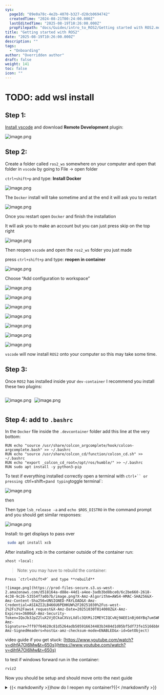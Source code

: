 ```yaml
---
sys:
  pageId: "89e0a78c-4e2b-4070-b327-d28cb0694742"
  createdTime: "2024-08-21T00:24:00.000Z"
  lastEditedTime: "2025-08-19T10:26:00.000Z"
  propFilepath: "docs/Guides/intro_to_ROS2/Getting started with ROS2.md"
title: "Getting started with ROS2"
date: "2025-08-19T10:26:00.000Z"
description: ""
tags:
  - "Onboarding"
author: "Overridden author"
draft: false
weight: 141
toc: false
icon: ""
---
```


# TODO: add wsl install

## Step 1:

[Install vscode](https://code.visualstudio.com/download) and download **Remote Development** plugin:

![image.png](https://prod-files-secure.s3.us-west-2.amazonaws.com/d518164a-d88e-44d1-a4ee-3adb3bd8bce0/efb52993-1881-4a40-b95e-6f020334f022/image.png?X-Amz-Algorithm=AWS4-HMAC-SHA256&X-Amz-Content-Sha256=UNSIGNED-PAYLOAD&X-Amz-Credential=ASIAZI2LB466SSKKRUE4%2F20251030%2Fus-west-2%2Fs3%2Faws4_request&X-Amz-Date=20251030T014002Z&X-Amz-Expires=3600&X-Amz-Security-Token=IQoJb3JpZ2luX2VjECkaCXVzLXdlc3QtMiJHMEUCIQC94HOrDCgNxQbO%2BkE2Uxq%2BAo%2Bz%2Btg%2FSIQj9KgA1jFV%2FgIgOA7oa0Pvb5cM47JuR4dokRkBJDjCViuR8JUyBi1mmNYqiAQI4v%2F%2F%2F%2F%2F%2F%2F%2F%2F%2FARAAGgw2Mzc0MjMxODM4MDUiDAyzeSv3l9aXSN03uircA4r77KPxyi7TUb772s13R9kzoqnfl8Kg0BAK%2FvWppg1rIZXXWQeFuwam6%2FBUJixPL68OHy4OOtGJ0EgPMXbhEcf5D8nV7jkoRQ8I8%2FOAdn7g0bt%2FcXqPnMfN6MxzEzikyJ%2FYS4c4JJweS1v4zDW4LgD3cBz8O3LFd4p84y%2Byb11dQF5ed3%2FTG6VUXDYQUIpu3rzZuOY%2B9nvX%2FuJ1Hxi%2F3GAG0m57dAlhL62F1PNqg8QZzXpSA1rsOumbm9B3IJEJJ%2FbIeUJaD1ieJEwvedCh7eO%2FfiQknu7npchsyXrKLJoP9LULcrgIlLvvw75RV7GC0rUKMZfy6%2BflkboRDXlD4tEnhvk%2BX1WAATxjhs4PsVgFVWPUNsDa28chvk98yGKJ%2FpQeFftjSKVlmqhcXJCGjW1toiP9PyZ3qQ47RZIHwQxuGyeBA4K0%2B2IhTKqPiuAOM9SJ5eN1hbREn49F3mxx8%2Fo%2BW3v27vYltXxjSwfIGbJfMxqJZVZv%2B3WplpymuK%2F%2Bl2QSv5gcL9R8X%2BWMrkGlK49hOOuL1ZEJhBoB1rh4HL%2BvQw%2FQGy%2F47jpFN5vY6EOaWr1x2vvnEhpz34WgizljeIxji6v24Syb9CXboyMNL9ugZVMN8f9MYJY1cEZIMPT1isgGOqUBc%2F1CkX0p5hOY8LuJmZXuhVudVrzmyI0fhH6LPUGHxuuQk7V7n5aN0QstJIWtz2g2BBBQKN2GE7icwhkuHv9WSOPcSzvgE%2F%2B7uaX4lYETDyP1zVqW58Xll8nLIekqsTvqwmkdCYijfiUzG1MCiAW8I%2BkIJecE4dMPKmOM4XEyxPixkhrpcjk2YX1OwY6OkSNJHGd7nd1YOxkYZlQ7xkxPpvgti6r7&X-Amz-Signature=bcfe7d219de0f8cde150a493ea7b91e93207e16f1273ad6e07df0e8f9e86ef03&X-Amz-SignedHeaders=host&x-amz-checksum-mode=ENABLED&x-id=GetObject)

## Step 2:

Create a folder called `ros2_ws` somewhere on your computer and open that folder in `vscode` by going to File → open folder 

`ctrl+shift+p` and type: **Install Docker**

![image.png](https://prod-files-secure.s3.us-west-2.amazonaws.com/d518164a-d88e-44d1-a4ee-3adb3bd8bce0/2269dc0e-1cd5-47ff-bceb-c04ad9b2eab0/image.png?X-Amz-Algorithm=AWS4-HMAC-SHA256&X-Amz-Content-Sha256=UNSIGNED-PAYLOAD&X-Amz-Credential=ASIAZI2LB466SSKKRUE4%2F20251030%2Fus-west-2%2Fs3%2Faws4_request&X-Amz-Date=20251030T014002Z&X-Amz-Expires=3600&X-Amz-Security-Token=IQoJb3JpZ2luX2VjECkaCXVzLXdlc3QtMiJHMEUCIQC94HOrDCgNxQbO%2BkE2Uxq%2BAo%2Bz%2Btg%2FSIQj9KgA1jFV%2FgIgOA7oa0Pvb5cM47JuR4dokRkBJDjCViuR8JUyBi1mmNYqiAQI4v%2F%2F%2F%2F%2F%2F%2F%2F%2F%2FARAAGgw2Mzc0MjMxODM4MDUiDAyzeSv3l9aXSN03uircA4r77KPxyi7TUb772s13R9kzoqnfl8Kg0BAK%2FvWppg1rIZXXWQeFuwam6%2FBUJixPL68OHy4OOtGJ0EgPMXbhEcf5D8nV7jkoRQ8I8%2FOAdn7g0bt%2FcXqPnMfN6MxzEzikyJ%2FYS4c4JJweS1v4zDW4LgD3cBz8O3LFd4p84y%2Byb11dQF5ed3%2FTG6VUXDYQUIpu3rzZuOY%2B9nvX%2FuJ1Hxi%2F3GAG0m57dAlhL62F1PNqg8QZzXpSA1rsOumbm9B3IJEJJ%2FbIeUJaD1ieJEwvedCh7eO%2FfiQknu7npchsyXrKLJoP9LULcrgIlLvvw75RV7GC0rUKMZfy6%2BflkboRDXlD4tEnhvk%2BX1WAATxjhs4PsVgFVWPUNsDa28chvk98yGKJ%2FpQeFftjSKVlmqhcXJCGjW1toiP9PyZ3qQ47RZIHwQxuGyeBA4K0%2B2IhTKqPiuAOM9SJ5eN1hbREn49F3mxx8%2Fo%2BW3v27vYltXxjSwfIGbJfMxqJZVZv%2B3WplpymuK%2F%2Bl2QSv5gcL9R8X%2BWMrkGlK49hOOuL1ZEJhBoB1rh4HL%2BvQw%2FQGy%2F47jpFN5vY6EOaWr1x2vvnEhpz34WgizljeIxji6v24Syb9CXboyMNL9ugZVMN8f9MYJY1cEZIMPT1isgGOqUBc%2F1CkX0p5hOY8LuJmZXuhVudVrzmyI0fhH6LPUGHxuuQk7V7n5aN0QstJIWtz2g2BBBQKN2GE7icwhkuHv9WSOPcSzvgE%2F%2B7uaX4lYETDyP1zVqW58Xll8nLIekqsTvqwmkdCYijfiUzG1MCiAW8I%2BkIJecE4dMPKmOM4XEyxPixkhrpcjk2YX1OwY6OkSNJHGd7nd1YOxkYZlQ7xkxPpvgti6r7&X-Amz-Signature=a00e348c3d779d855613ac628a6cbec3637968a5b269e3dce97a4b85d9e81fed&X-Amz-SignedHeaders=host&x-amz-checksum-mode=ENABLED&x-id=GetObject)

The `Docker` install will take sometime and at the end it will ask you to restart

![image.png](https://prod-files-secure.s3.us-west-2.amazonaws.com/d518164a-d88e-44d1-a4ee-3adb3bd8bce0/ed233f78-be33-4b1f-b89c-9c346c0e961e/image.png?X-Amz-Algorithm=AWS4-HMAC-SHA256&X-Amz-Content-Sha256=UNSIGNED-PAYLOAD&X-Amz-Credential=ASIAZI2LB466SSKKRUE4%2F20251030%2Fus-west-2%2Fs3%2Faws4_request&X-Amz-Date=20251030T014002Z&X-Amz-Expires=3600&X-Amz-Security-Token=IQoJb3JpZ2luX2VjECkaCXVzLXdlc3QtMiJHMEUCIQC94HOrDCgNxQbO%2BkE2Uxq%2BAo%2Bz%2Btg%2FSIQj9KgA1jFV%2FgIgOA7oa0Pvb5cM47JuR4dokRkBJDjCViuR8JUyBi1mmNYqiAQI4v%2F%2F%2F%2F%2F%2F%2F%2F%2F%2FARAAGgw2Mzc0MjMxODM4MDUiDAyzeSv3l9aXSN03uircA4r77KPxyi7TUb772s13R9kzoqnfl8Kg0BAK%2FvWppg1rIZXXWQeFuwam6%2FBUJixPL68OHy4OOtGJ0EgPMXbhEcf5D8nV7jkoRQ8I8%2FOAdn7g0bt%2FcXqPnMfN6MxzEzikyJ%2FYS4c4JJweS1v4zDW4LgD3cBz8O3LFd4p84y%2Byb11dQF5ed3%2FTG6VUXDYQUIpu3rzZuOY%2B9nvX%2FuJ1Hxi%2F3GAG0m57dAlhL62F1PNqg8QZzXpSA1rsOumbm9B3IJEJJ%2FbIeUJaD1ieJEwvedCh7eO%2FfiQknu7npchsyXrKLJoP9LULcrgIlLvvw75RV7GC0rUKMZfy6%2BflkboRDXlD4tEnhvk%2BX1WAATxjhs4PsVgFVWPUNsDa28chvk98yGKJ%2FpQeFftjSKVlmqhcXJCGjW1toiP9PyZ3qQ47RZIHwQxuGyeBA4K0%2B2IhTKqPiuAOM9SJ5eN1hbREn49F3mxx8%2Fo%2BW3v27vYltXxjSwfIGbJfMxqJZVZv%2B3WplpymuK%2F%2Bl2QSv5gcL9R8X%2BWMrkGlK49hOOuL1ZEJhBoB1rh4HL%2BvQw%2FQGy%2F47jpFN5vY6EOaWr1x2vvnEhpz34WgizljeIxji6v24Syb9CXboyMNL9ugZVMN8f9MYJY1cEZIMPT1isgGOqUBc%2F1CkX0p5hOY8LuJmZXuhVudVrzmyI0fhH6LPUGHxuuQk7V7n5aN0QstJIWtz2g2BBBQKN2GE7icwhkuHv9WSOPcSzvgE%2F%2B7uaX4lYETDyP1zVqW58Xll8nLIekqsTvqwmkdCYijfiUzG1MCiAW8I%2BkIJecE4dMPKmOM4XEyxPixkhrpcjk2YX1OwY6OkSNJHGd7nd1YOxkYZlQ7xkxPpvgti6r7&X-Amz-Signature=136a050a0498ade0aa09af6f3667e67c17546920e709183d5c5fb77151587453&X-Amz-SignedHeaders=host&x-amz-checksum-mode=ENABLED&x-id=GetObject)

Once you restart open `Docker` and finish the installation

It will ask you to make an account but you can just press skip on the top right

![image.png](https://prod-files-secure.s3.us-west-2.amazonaws.com/d518164a-d88e-44d1-a4ee-3adb3bd8bce0/21010ad9-1659-4fd9-9f59-9932a09b2a3d/image.png?X-Amz-Algorithm=AWS4-HMAC-SHA256&X-Amz-Content-Sha256=UNSIGNED-PAYLOAD&X-Amz-Credential=ASIAZI2LB466SSKKRUE4%2F20251030%2Fus-west-2%2Fs3%2Faws4_request&X-Amz-Date=20251030T014002Z&X-Amz-Expires=3600&X-Amz-Security-Token=IQoJb3JpZ2luX2VjECkaCXVzLXdlc3QtMiJHMEUCIQC94HOrDCgNxQbO%2BkE2Uxq%2BAo%2Bz%2Btg%2FSIQj9KgA1jFV%2FgIgOA7oa0Pvb5cM47JuR4dokRkBJDjCViuR8JUyBi1mmNYqiAQI4v%2F%2F%2F%2F%2F%2F%2F%2F%2F%2FARAAGgw2Mzc0MjMxODM4MDUiDAyzeSv3l9aXSN03uircA4r77KPxyi7TUb772s13R9kzoqnfl8Kg0BAK%2FvWppg1rIZXXWQeFuwam6%2FBUJixPL68OHy4OOtGJ0EgPMXbhEcf5D8nV7jkoRQ8I8%2FOAdn7g0bt%2FcXqPnMfN6MxzEzikyJ%2FYS4c4JJweS1v4zDW4LgD3cBz8O3LFd4p84y%2Byb11dQF5ed3%2FTG6VUXDYQUIpu3rzZuOY%2B9nvX%2FuJ1Hxi%2F3GAG0m57dAlhL62F1PNqg8QZzXpSA1rsOumbm9B3IJEJJ%2FbIeUJaD1ieJEwvedCh7eO%2FfiQknu7npchsyXrKLJoP9LULcrgIlLvvw75RV7GC0rUKMZfy6%2BflkboRDXlD4tEnhvk%2BX1WAATxjhs4PsVgFVWPUNsDa28chvk98yGKJ%2FpQeFftjSKVlmqhcXJCGjW1toiP9PyZ3qQ47RZIHwQxuGyeBA4K0%2B2IhTKqPiuAOM9SJ5eN1hbREn49F3mxx8%2Fo%2BW3v27vYltXxjSwfIGbJfMxqJZVZv%2B3WplpymuK%2F%2Bl2QSv5gcL9R8X%2BWMrkGlK49hOOuL1ZEJhBoB1rh4HL%2BvQw%2FQGy%2F47jpFN5vY6EOaWr1x2vvnEhpz34WgizljeIxji6v24Syb9CXboyMNL9ugZVMN8f9MYJY1cEZIMPT1isgGOqUBc%2F1CkX0p5hOY8LuJmZXuhVudVrzmyI0fhH6LPUGHxuuQk7V7n5aN0QstJIWtz2g2BBBQKN2GE7icwhkuHv9WSOPcSzvgE%2F%2B7uaX4lYETDyP1zVqW58Xll8nLIekqsTvqwmkdCYijfiUzG1MCiAW8I%2BkIJecE4dMPKmOM4XEyxPixkhrpcjk2YX1OwY6OkSNJHGd7nd1YOxkYZlQ7xkxPpvgti6r7&X-Amz-Signature=b757784f80c6fbd3ee1e8532e1d92c9093bf2320369d3dc5bb05bb7495595f18&X-Amz-SignedHeaders=host&x-amz-checksum-mode=ENABLED&x-id=GetObject)

Then reopen `vscode` and open the `ros2_ws` folder you just made

press `ctrl+shift+p` and type: **reopen in container**

![image.png](https://prod-files-secure.s3.us-west-2.amazonaws.com/d518164a-d88e-44d1-a4ee-3adb3bd8bce0/4e93b8c2-41ad-488c-8095-c74205196118/image.png?X-Amz-Algorithm=AWS4-HMAC-SHA256&X-Amz-Content-Sha256=UNSIGNED-PAYLOAD&X-Amz-Credential=ASIAZI2LB466SSKKRUE4%2F20251030%2Fus-west-2%2Fs3%2Faws4_request&X-Amz-Date=20251030T014002Z&X-Amz-Expires=3600&X-Amz-Security-Token=IQoJb3JpZ2luX2VjECkaCXVzLXdlc3QtMiJHMEUCIQC94HOrDCgNxQbO%2BkE2Uxq%2BAo%2Bz%2Btg%2FSIQj9KgA1jFV%2FgIgOA7oa0Pvb5cM47JuR4dokRkBJDjCViuR8JUyBi1mmNYqiAQI4v%2F%2F%2F%2F%2F%2F%2F%2F%2F%2FARAAGgw2Mzc0MjMxODM4MDUiDAyzeSv3l9aXSN03uircA4r77KPxyi7TUb772s13R9kzoqnfl8Kg0BAK%2FvWppg1rIZXXWQeFuwam6%2FBUJixPL68OHy4OOtGJ0EgPMXbhEcf5D8nV7jkoRQ8I8%2FOAdn7g0bt%2FcXqPnMfN6MxzEzikyJ%2FYS4c4JJweS1v4zDW4LgD3cBz8O3LFd4p84y%2Byb11dQF5ed3%2FTG6VUXDYQUIpu3rzZuOY%2B9nvX%2FuJ1Hxi%2F3GAG0m57dAlhL62F1PNqg8QZzXpSA1rsOumbm9B3IJEJJ%2FbIeUJaD1ieJEwvedCh7eO%2FfiQknu7npchsyXrKLJoP9LULcrgIlLvvw75RV7GC0rUKMZfy6%2BflkboRDXlD4tEnhvk%2BX1WAATxjhs4PsVgFVWPUNsDa28chvk98yGKJ%2FpQeFftjSKVlmqhcXJCGjW1toiP9PyZ3qQ47RZIHwQxuGyeBA4K0%2B2IhTKqPiuAOM9SJ5eN1hbREn49F3mxx8%2Fo%2BW3v27vYltXxjSwfIGbJfMxqJZVZv%2B3WplpymuK%2F%2Bl2QSv5gcL9R8X%2BWMrkGlK49hOOuL1ZEJhBoB1rh4HL%2BvQw%2FQGy%2F47jpFN5vY6EOaWr1x2vvnEhpz34WgizljeIxji6v24Syb9CXboyMNL9ugZVMN8f9MYJY1cEZIMPT1isgGOqUBc%2F1CkX0p5hOY8LuJmZXuhVudVrzmyI0fhH6LPUGHxuuQk7V7n5aN0QstJIWtz2g2BBBQKN2GE7icwhkuHv9WSOPcSzvgE%2F%2B7uaX4lYETDyP1zVqW58Xll8nLIekqsTvqwmkdCYijfiUzG1MCiAW8I%2BkIJecE4dMPKmOM4XEyxPixkhrpcjk2YX1OwY6OkSNJHGd7nd1YOxkYZlQ7xkxPpvgti6r7&X-Amz-Signature=82a87ca2d76403c5dc0e3cb1c60c5ffba5f0db9ed2222c8ed0b77cdff89d3057&X-Amz-SignedHeaders=host&x-amz-checksum-mode=ENABLED&x-id=GetObject)

Choose “Add configuration to workspace”

![image.png](https://prod-files-secure.s3.us-west-2.amazonaws.com/d518164a-d88e-44d1-a4ee-3adb3bd8bce0/9560b282-5060-4989-ba37-97e7b2c22476/image.png?X-Amz-Algorithm=AWS4-HMAC-SHA256&X-Amz-Content-Sha256=UNSIGNED-PAYLOAD&X-Amz-Credential=ASIAZI2LB466SSKKRUE4%2F20251030%2Fus-west-2%2Fs3%2Faws4_request&X-Amz-Date=20251030T014002Z&X-Amz-Expires=3600&X-Amz-Security-Token=IQoJb3JpZ2luX2VjECkaCXVzLXdlc3QtMiJHMEUCIQC94HOrDCgNxQbO%2BkE2Uxq%2BAo%2Bz%2Btg%2FSIQj9KgA1jFV%2FgIgOA7oa0Pvb5cM47JuR4dokRkBJDjCViuR8JUyBi1mmNYqiAQI4v%2F%2F%2F%2F%2F%2F%2F%2F%2F%2FARAAGgw2Mzc0MjMxODM4MDUiDAyzeSv3l9aXSN03uircA4r77KPxyi7TUb772s13R9kzoqnfl8Kg0BAK%2FvWppg1rIZXXWQeFuwam6%2FBUJixPL68OHy4OOtGJ0EgPMXbhEcf5D8nV7jkoRQ8I8%2FOAdn7g0bt%2FcXqPnMfN6MxzEzikyJ%2FYS4c4JJweS1v4zDW4LgD3cBz8O3LFd4p84y%2Byb11dQF5ed3%2FTG6VUXDYQUIpu3rzZuOY%2B9nvX%2FuJ1Hxi%2F3GAG0m57dAlhL62F1PNqg8QZzXpSA1rsOumbm9B3IJEJJ%2FbIeUJaD1ieJEwvedCh7eO%2FfiQknu7npchsyXrKLJoP9LULcrgIlLvvw75RV7GC0rUKMZfy6%2BflkboRDXlD4tEnhvk%2BX1WAATxjhs4PsVgFVWPUNsDa28chvk98yGKJ%2FpQeFftjSKVlmqhcXJCGjW1toiP9PyZ3qQ47RZIHwQxuGyeBA4K0%2B2IhTKqPiuAOM9SJ5eN1hbREn49F3mxx8%2Fo%2BW3v27vYltXxjSwfIGbJfMxqJZVZv%2B3WplpymuK%2F%2Bl2QSv5gcL9R8X%2BWMrkGlK49hOOuL1ZEJhBoB1rh4HL%2BvQw%2FQGy%2F47jpFN5vY6EOaWr1x2vvnEhpz34WgizljeIxji6v24Syb9CXboyMNL9ugZVMN8f9MYJY1cEZIMPT1isgGOqUBc%2F1CkX0p5hOY8LuJmZXuhVudVrzmyI0fhH6LPUGHxuuQk7V7n5aN0QstJIWtz2g2BBBQKN2GE7icwhkuHv9WSOPcSzvgE%2F%2B7uaX4lYETDyP1zVqW58Xll8nLIekqsTvqwmkdCYijfiUzG1MCiAW8I%2BkIJecE4dMPKmOM4XEyxPixkhrpcjk2YX1OwY6OkSNJHGd7nd1YOxkYZlQ7xkxPpvgti6r7&X-Amz-Signature=80d91059b9f9a647d5464071940991d3ec9534420ebed91a0ab551e3c56ec3f0&X-Amz-SignedHeaders=host&x-amz-checksum-mode=ENABLED&x-id=GetObject)

![image.png](https://prod-files-secure.s3.us-west-2.amazonaws.com/d518164a-d88e-44d1-a4ee-3adb3bd8bce0/2ee63f81-886b-48e8-a553-dc6e5eac99e4/image.png?X-Amz-Algorithm=AWS4-HMAC-SHA256&X-Amz-Content-Sha256=UNSIGNED-PAYLOAD&X-Amz-Credential=ASIAZI2LB466SSKKRUE4%2F20251030%2Fus-west-2%2Fs3%2Faws4_request&X-Amz-Date=20251030T014002Z&X-Amz-Expires=3600&X-Amz-Security-Token=IQoJb3JpZ2luX2VjECkaCXVzLXdlc3QtMiJHMEUCIQC94HOrDCgNxQbO%2BkE2Uxq%2BAo%2Bz%2Btg%2FSIQj9KgA1jFV%2FgIgOA7oa0Pvb5cM47JuR4dokRkBJDjCViuR8JUyBi1mmNYqiAQI4v%2F%2F%2F%2F%2F%2F%2F%2F%2F%2FARAAGgw2Mzc0MjMxODM4MDUiDAyzeSv3l9aXSN03uircA4r77KPxyi7TUb772s13R9kzoqnfl8Kg0BAK%2FvWppg1rIZXXWQeFuwam6%2FBUJixPL68OHy4OOtGJ0EgPMXbhEcf5D8nV7jkoRQ8I8%2FOAdn7g0bt%2FcXqPnMfN6MxzEzikyJ%2FYS4c4JJweS1v4zDW4LgD3cBz8O3LFd4p84y%2Byb11dQF5ed3%2FTG6VUXDYQUIpu3rzZuOY%2B9nvX%2FuJ1Hxi%2F3GAG0m57dAlhL62F1PNqg8QZzXpSA1rsOumbm9B3IJEJJ%2FbIeUJaD1ieJEwvedCh7eO%2FfiQknu7npchsyXrKLJoP9LULcrgIlLvvw75RV7GC0rUKMZfy6%2BflkboRDXlD4tEnhvk%2BX1WAATxjhs4PsVgFVWPUNsDa28chvk98yGKJ%2FpQeFftjSKVlmqhcXJCGjW1toiP9PyZ3qQ47RZIHwQxuGyeBA4K0%2B2IhTKqPiuAOM9SJ5eN1hbREn49F3mxx8%2Fo%2BW3v27vYltXxjSwfIGbJfMxqJZVZv%2B3WplpymuK%2F%2Bl2QSv5gcL9R8X%2BWMrkGlK49hOOuL1ZEJhBoB1rh4HL%2BvQw%2FQGy%2F47jpFN5vY6EOaWr1x2vvnEhpz34WgizljeIxji6v24Syb9CXboyMNL9ugZVMN8f9MYJY1cEZIMPT1isgGOqUBc%2F1CkX0p5hOY8LuJmZXuhVudVrzmyI0fhH6LPUGHxuuQk7V7n5aN0QstJIWtz2g2BBBQKN2GE7icwhkuHv9WSOPcSzvgE%2F%2B7uaX4lYETDyP1zVqW58Xll8nLIekqsTvqwmkdCYijfiUzG1MCiAW8I%2BkIJecE4dMPKmOM4XEyxPixkhrpcjk2YX1OwY6OkSNJHGd7nd1YOxkYZlQ7xkxPpvgti6r7&X-Amz-Signature=57014927e0f680cc08f7c0d65a23d431fa58111d0f01e2d5f37d7bbd9ac9b732&X-Amz-SignedHeaders=host&x-amz-checksum-mode=ENABLED&x-id=GetObject)

![image.png](https://prod-files-secure.s3.us-west-2.amazonaws.com/d518164a-d88e-44d1-a4ee-3adb3bd8bce0/e0fd626c-c8b6-4b2c-95d1-fa4c26514504/image.png?X-Amz-Algorithm=AWS4-HMAC-SHA256&X-Amz-Content-Sha256=UNSIGNED-PAYLOAD&X-Amz-Credential=ASIAZI2LB466SSKKRUE4%2F20251030%2Fus-west-2%2Fs3%2Faws4_request&X-Amz-Date=20251030T014002Z&X-Amz-Expires=3600&X-Amz-Security-Token=IQoJb3JpZ2luX2VjECkaCXVzLXdlc3QtMiJHMEUCIQC94HOrDCgNxQbO%2BkE2Uxq%2BAo%2Bz%2Btg%2FSIQj9KgA1jFV%2FgIgOA7oa0Pvb5cM47JuR4dokRkBJDjCViuR8JUyBi1mmNYqiAQI4v%2F%2F%2F%2F%2F%2F%2F%2F%2F%2FARAAGgw2Mzc0MjMxODM4MDUiDAyzeSv3l9aXSN03uircA4r77KPxyi7TUb772s13R9kzoqnfl8Kg0BAK%2FvWppg1rIZXXWQeFuwam6%2FBUJixPL68OHy4OOtGJ0EgPMXbhEcf5D8nV7jkoRQ8I8%2FOAdn7g0bt%2FcXqPnMfN6MxzEzikyJ%2FYS4c4JJweS1v4zDW4LgD3cBz8O3LFd4p84y%2Byb11dQF5ed3%2FTG6VUXDYQUIpu3rzZuOY%2B9nvX%2FuJ1Hxi%2F3GAG0m57dAlhL62F1PNqg8QZzXpSA1rsOumbm9B3IJEJJ%2FbIeUJaD1ieJEwvedCh7eO%2FfiQknu7npchsyXrKLJoP9LULcrgIlLvvw75RV7GC0rUKMZfy6%2BflkboRDXlD4tEnhvk%2BX1WAATxjhs4PsVgFVWPUNsDa28chvk98yGKJ%2FpQeFftjSKVlmqhcXJCGjW1toiP9PyZ3qQ47RZIHwQxuGyeBA4K0%2B2IhTKqPiuAOM9SJ5eN1hbREn49F3mxx8%2Fo%2BW3v27vYltXxjSwfIGbJfMxqJZVZv%2B3WplpymuK%2F%2Bl2QSv5gcL9R8X%2BWMrkGlK49hOOuL1ZEJhBoB1rh4HL%2BvQw%2FQGy%2F47jpFN5vY6EOaWr1x2vvnEhpz34WgizljeIxji6v24Syb9CXboyMNL9ugZVMN8f9MYJY1cEZIMPT1isgGOqUBc%2F1CkX0p5hOY8LuJmZXuhVudVrzmyI0fhH6LPUGHxuuQk7V7n5aN0QstJIWtz2g2BBBQKN2GE7icwhkuHv9WSOPcSzvgE%2F%2B7uaX4lYETDyP1zVqW58Xll8nLIekqsTvqwmkdCYijfiUzG1MCiAW8I%2BkIJecE4dMPKmOM4XEyxPixkhrpcjk2YX1OwY6OkSNJHGd7nd1YOxkYZlQ7xkxPpvgti6r7&X-Amz-Signature=67f8e2734acc7d86e70314cdaf7214589c14cec8c260b809ecd6ed7e5bea307c&X-Amz-SignedHeaders=host&x-amz-checksum-mode=ENABLED&x-id=GetObject)

![image.png](https://prod-files-secure.s3.us-west-2.amazonaws.com/d518164a-d88e-44d1-a4ee-3adb3bd8bce0/a2e13f50-d2ab-4719-a4c2-7ced634bfc9d/image.png?X-Amz-Algorithm=AWS4-HMAC-SHA256&X-Amz-Content-Sha256=UNSIGNED-PAYLOAD&X-Amz-Credential=ASIAZI2LB466SSKKRUE4%2F20251030%2Fus-west-2%2Fs3%2Faws4_request&X-Amz-Date=20251030T014002Z&X-Amz-Expires=3600&X-Amz-Security-Token=IQoJb3JpZ2luX2VjECkaCXVzLXdlc3QtMiJHMEUCIQC94HOrDCgNxQbO%2BkE2Uxq%2BAo%2Bz%2Btg%2FSIQj9KgA1jFV%2FgIgOA7oa0Pvb5cM47JuR4dokRkBJDjCViuR8JUyBi1mmNYqiAQI4v%2F%2F%2F%2F%2F%2F%2F%2F%2F%2FARAAGgw2Mzc0MjMxODM4MDUiDAyzeSv3l9aXSN03uircA4r77KPxyi7TUb772s13R9kzoqnfl8Kg0BAK%2FvWppg1rIZXXWQeFuwam6%2FBUJixPL68OHy4OOtGJ0EgPMXbhEcf5D8nV7jkoRQ8I8%2FOAdn7g0bt%2FcXqPnMfN6MxzEzikyJ%2FYS4c4JJweS1v4zDW4LgD3cBz8O3LFd4p84y%2Byb11dQF5ed3%2FTG6VUXDYQUIpu3rzZuOY%2B9nvX%2FuJ1Hxi%2F3GAG0m57dAlhL62F1PNqg8QZzXpSA1rsOumbm9B3IJEJJ%2FbIeUJaD1ieJEwvedCh7eO%2FfiQknu7npchsyXrKLJoP9LULcrgIlLvvw75RV7GC0rUKMZfy6%2BflkboRDXlD4tEnhvk%2BX1WAATxjhs4PsVgFVWPUNsDa28chvk98yGKJ%2FpQeFftjSKVlmqhcXJCGjW1toiP9PyZ3qQ47RZIHwQxuGyeBA4K0%2B2IhTKqPiuAOM9SJ5eN1hbREn49F3mxx8%2Fo%2BW3v27vYltXxjSwfIGbJfMxqJZVZv%2B3WplpymuK%2F%2Bl2QSv5gcL9R8X%2BWMrkGlK49hOOuL1ZEJhBoB1rh4HL%2BvQw%2FQGy%2F47jpFN5vY6EOaWr1x2vvnEhpz34WgizljeIxji6v24Syb9CXboyMNL9ugZVMN8f9MYJY1cEZIMPT1isgGOqUBc%2F1CkX0p5hOY8LuJmZXuhVudVrzmyI0fhH6LPUGHxuuQk7V7n5aN0QstJIWtz2g2BBBQKN2GE7icwhkuHv9WSOPcSzvgE%2F%2B7uaX4lYETDyP1zVqW58Xll8nLIekqsTvqwmkdCYijfiUzG1MCiAW8I%2BkIJecE4dMPKmOM4XEyxPixkhrpcjk2YX1OwY6OkSNJHGd7nd1YOxkYZlQ7xkxPpvgti6r7&X-Amz-Signature=de6b3faa8b1dd76b0314ec08586003f6fcc2a778af765950e0da235f1bd52931&X-Amz-SignedHeaders=host&x-amz-checksum-mode=ENABLED&x-id=GetObject)

![image.png](https://prod-files-secure.s3.us-west-2.amazonaws.com/d518164a-d88e-44d1-a4ee-3adb3bd8bce0/6cc478ad-aaba-4bf7-9fcc-403277ab896c/image.png?X-Amz-Algorithm=AWS4-HMAC-SHA256&X-Amz-Content-Sha256=UNSIGNED-PAYLOAD&X-Amz-Credential=ASIAZI2LB466SSKKRUE4%2F20251030%2Fus-west-2%2Fs3%2Faws4_request&X-Amz-Date=20251030T014002Z&X-Amz-Expires=3600&X-Amz-Security-Token=IQoJb3JpZ2luX2VjECkaCXVzLXdlc3QtMiJHMEUCIQC94HOrDCgNxQbO%2BkE2Uxq%2BAo%2Bz%2Btg%2FSIQj9KgA1jFV%2FgIgOA7oa0Pvb5cM47JuR4dokRkBJDjCViuR8JUyBi1mmNYqiAQI4v%2F%2F%2F%2F%2F%2F%2F%2F%2F%2FARAAGgw2Mzc0MjMxODM4MDUiDAyzeSv3l9aXSN03uircA4r77KPxyi7TUb772s13R9kzoqnfl8Kg0BAK%2FvWppg1rIZXXWQeFuwam6%2FBUJixPL68OHy4OOtGJ0EgPMXbhEcf5D8nV7jkoRQ8I8%2FOAdn7g0bt%2FcXqPnMfN6MxzEzikyJ%2FYS4c4JJweS1v4zDW4LgD3cBz8O3LFd4p84y%2Byb11dQF5ed3%2FTG6VUXDYQUIpu3rzZuOY%2B9nvX%2FuJ1Hxi%2F3GAG0m57dAlhL62F1PNqg8QZzXpSA1rsOumbm9B3IJEJJ%2FbIeUJaD1ieJEwvedCh7eO%2FfiQknu7npchsyXrKLJoP9LULcrgIlLvvw75RV7GC0rUKMZfy6%2BflkboRDXlD4tEnhvk%2BX1WAATxjhs4PsVgFVWPUNsDa28chvk98yGKJ%2FpQeFftjSKVlmqhcXJCGjW1toiP9PyZ3qQ47RZIHwQxuGyeBA4K0%2B2IhTKqPiuAOM9SJ5eN1hbREn49F3mxx8%2Fo%2BW3v27vYltXxjSwfIGbJfMxqJZVZv%2B3WplpymuK%2F%2Bl2QSv5gcL9R8X%2BWMrkGlK49hOOuL1ZEJhBoB1rh4HL%2BvQw%2FQGy%2F47jpFN5vY6EOaWr1x2vvnEhpz34WgizljeIxji6v24Syb9CXboyMNL9ugZVMN8f9MYJY1cEZIMPT1isgGOqUBc%2F1CkX0p5hOY8LuJmZXuhVudVrzmyI0fhH6LPUGHxuuQk7V7n5aN0QstJIWtz2g2BBBQKN2GE7icwhkuHv9WSOPcSzvgE%2F%2B7uaX4lYETDyP1zVqW58Xll8nLIekqsTvqwmkdCYijfiUzG1MCiAW8I%2BkIJecE4dMPKmOM4XEyxPixkhrpcjk2YX1OwY6OkSNJHGd7nd1YOxkYZlQ7xkxPpvgti6r7&X-Amz-Signature=6ba4a64f4ea7d6616b131c7b2a36ab1fd8a4421657844226bb15a389a648e190&X-Amz-SignedHeaders=host&x-amz-checksum-mode=ENABLED&x-id=GetObject)

![image.png](https://prod-files-secure.s3.us-west-2.amazonaws.com/d518164a-d88e-44d1-a4ee-3adb3bd8bce0/53255b28-f75e-430f-b9e3-c0ac8577e42b/image.png?X-Amz-Algorithm=AWS4-HMAC-SHA256&X-Amz-Content-Sha256=UNSIGNED-PAYLOAD&X-Amz-Credential=ASIAZI2LB466SSKKRUE4%2F20251030%2Fus-west-2%2Fs3%2Faws4_request&X-Amz-Date=20251030T014002Z&X-Amz-Expires=3600&X-Amz-Security-Token=IQoJb3JpZ2luX2VjECkaCXVzLXdlc3QtMiJHMEUCIQC94HOrDCgNxQbO%2BkE2Uxq%2BAo%2Bz%2Btg%2FSIQj9KgA1jFV%2FgIgOA7oa0Pvb5cM47JuR4dokRkBJDjCViuR8JUyBi1mmNYqiAQI4v%2F%2F%2F%2F%2F%2F%2F%2F%2F%2FARAAGgw2Mzc0MjMxODM4MDUiDAyzeSv3l9aXSN03uircA4r77KPxyi7TUb772s13R9kzoqnfl8Kg0BAK%2FvWppg1rIZXXWQeFuwam6%2FBUJixPL68OHy4OOtGJ0EgPMXbhEcf5D8nV7jkoRQ8I8%2FOAdn7g0bt%2FcXqPnMfN6MxzEzikyJ%2FYS4c4JJweS1v4zDW4LgD3cBz8O3LFd4p84y%2Byb11dQF5ed3%2FTG6VUXDYQUIpu3rzZuOY%2B9nvX%2FuJ1Hxi%2F3GAG0m57dAlhL62F1PNqg8QZzXpSA1rsOumbm9B3IJEJJ%2FbIeUJaD1ieJEwvedCh7eO%2FfiQknu7npchsyXrKLJoP9LULcrgIlLvvw75RV7GC0rUKMZfy6%2BflkboRDXlD4tEnhvk%2BX1WAATxjhs4PsVgFVWPUNsDa28chvk98yGKJ%2FpQeFftjSKVlmqhcXJCGjW1toiP9PyZ3qQ47RZIHwQxuGyeBA4K0%2B2IhTKqPiuAOM9SJ5eN1hbREn49F3mxx8%2Fo%2BW3v27vYltXxjSwfIGbJfMxqJZVZv%2B3WplpymuK%2F%2Bl2QSv5gcL9R8X%2BWMrkGlK49hOOuL1ZEJhBoB1rh4HL%2BvQw%2FQGy%2F47jpFN5vY6EOaWr1x2vvnEhpz34WgizljeIxji6v24Syb9CXboyMNL9ugZVMN8f9MYJY1cEZIMPT1isgGOqUBc%2F1CkX0p5hOY8LuJmZXuhVudVrzmyI0fhH6LPUGHxuuQk7V7n5aN0QstJIWtz2g2BBBQKN2GE7icwhkuHv9WSOPcSzvgE%2F%2B7uaX4lYETDyP1zVqW58Xll8nLIekqsTvqwmkdCYijfiUzG1MCiAW8I%2BkIJecE4dMPKmOM4XEyxPixkhrpcjk2YX1OwY6OkSNJHGd7nd1YOxkYZlQ7xkxPpvgti6r7&X-Amz-Signature=c6b87252ab8f50f42a46ae235aba068c1632f748cbc5c73da80ea7311ea521ec&X-Amz-SignedHeaders=host&x-amz-checksum-mode=ENABLED&x-id=GetObject)

![image.png](https://prod-files-secure.s3.us-west-2.amazonaws.com/d518164a-d88e-44d1-a4ee-3adb3bd8bce0/7c562767-5af9-4ffb-97d1-327bcdf4ee00/image.png?X-Amz-Algorithm=AWS4-HMAC-SHA256&X-Amz-Content-Sha256=UNSIGNED-PAYLOAD&X-Amz-Credential=ASIAZI2LB466SSKKRUE4%2F20251030%2Fus-west-2%2Fs3%2Faws4_request&X-Amz-Date=20251030T014002Z&X-Amz-Expires=3600&X-Amz-Security-Token=IQoJb3JpZ2luX2VjECkaCXVzLXdlc3QtMiJHMEUCIQC94HOrDCgNxQbO%2BkE2Uxq%2BAo%2Bz%2Btg%2FSIQj9KgA1jFV%2FgIgOA7oa0Pvb5cM47JuR4dokRkBJDjCViuR8JUyBi1mmNYqiAQI4v%2F%2F%2F%2F%2F%2F%2F%2F%2F%2FARAAGgw2Mzc0MjMxODM4MDUiDAyzeSv3l9aXSN03uircA4r77KPxyi7TUb772s13R9kzoqnfl8Kg0BAK%2FvWppg1rIZXXWQeFuwam6%2FBUJixPL68OHy4OOtGJ0EgPMXbhEcf5D8nV7jkoRQ8I8%2FOAdn7g0bt%2FcXqPnMfN6MxzEzikyJ%2FYS4c4JJweS1v4zDW4LgD3cBz8O3LFd4p84y%2Byb11dQF5ed3%2FTG6VUXDYQUIpu3rzZuOY%2B9nvX%2FuJ1Hxi%2F3GAG0m57dAlhL62F1PNqg8QZzXpSA1rsOumbm9B3IJEJJ%2FbIeUJaD1ieJEwvedCh7eO%2FfiQknu7npchsyXrKLJoP9LULcrgIlLvvw75RV7GC0rUKMZfy6%2BflkboRDXlD4tEnhvk%2BX1WAATxjhs4PsVgFVWPUNsDa28chvk98yGKJ%2FpQeFftjSKVlmqhcXJCGjW1toiP9PyZ3qQ47RZIHwQxuGyeBA4K0%2B2IhTKqPiuAOM9SJ5eN1hbREn49F3mxx8%2Fo%2BW3v27vYltXxjSwfIGbJfMxqJZVZv%2B3WplpymuK%2F%2Bl2QSv5gcL9R8X%2BWMrkGlK49hOOuL1ZEJhBoB1rh4HL%2BvQw%2FQGy%2F47jpFN5vY6EOaWr1x2vvnEhpz34WgizljeIxji6v24Syb9CXboyMNL9ugZVMN8f9MYJY1cEZIMPT1isgGOqUBc%2F1CkX0p5hOY8LuJmZXuhVudVrzmyI0fhH6LPUGHxuuQk7V7n5aN0QstJIWtz2g2BBBQKN2GE7icwhkuHv9WSOPcSzvgE%2F%2B7uaX4lYETDyP1zVqW58Xll8nLIekqsTvqwmkdCYijfiUzG1MCiAW8I%2BkIJecE4dMPKmOM4XEyxPixkhrpcjk2YX1OwY6OkSNJHGd7nd1YOxkYZlQ7xkxPpvgti6r7&X-Amz-Signature=327b7f291ceb0931506924664aaeef4274dfd7b4b24bede28815fe038bc045cf&X-Amz-SignedHeaders=host&x-amz-checksum-mode=ENABLED&x-id=GetObject)

`vscode` will now install `ROS2` onto your computer so this may take some time.

## Step 3:

Once `ROS2` has installed inside your `dev-container` I recommend you install these two plugins:

<div style="display: flex;flex-direction: row; column-gap:10px; justify-content: left;">
<div>

![image.png](https://prod-files-secure.s3.us-west-2.amazonaws.com/d518164a-d88e-44d1-a4ee-3adb3bd8bce0/3fc3d550-5a54-4ba1-ba6b-faa01cdb7369/image.png?X-Amz-Algorithm=AWS4-HMAC-SHA256&X-Amz-Content-Sha256=UNSIGNED-PAYLOAD&X-Amz-Credential=ASIAZI2LB466WCTX3YNR%2F20251030%2Fus-west-2%2Fs3%2Faws4_request&X-Amz-Date=20251030T014007Z&X-Amz-Expires=3600&X-Amz-Security-Token=IQoJb3JpZ2luX2VjECkaCXVzLXdlc3QtMiJGMEQCIENIP1w6o0fcAFX%2B2eMEkfrMeGLGuod%2FQItRYMRIbJguAiAXPlkZ3s9V6ste4LtH%2BqXQzqaurcXAmChljtcgSPxl5CqIBAji%2F%2F%2F%2F%2F%2F%2F%2F%2F%2F8BEAAaDDYzNzQyMzE4MzgwNSIMU30po1xLAmjwUbXDKtwDK4gZoSZmUFrS4E%2FMePk5m59UUthiJ4bCA6L0aKGeVXuTgdhnMjtBrLKSO%2F4WfnOADEr0WXLNynK9Ii1VccI03ZKxVCk2nCUYrWHOb3%2FADyZX66rABsJ7MTlUHF%2BJutw9BC1yW9AkwcftdBKoLsaWQiBj1ql6%2Bd2DzWgx0%2BOLPCASmBN%2BuHM7UZScCWnfgUW6EoaKz6akSFviift%2B%2BwGiZ0b6hECuqGaedtqEOvxcXI6cKdqdSmqd%2Btxi2GCstWERhHSJBA6CLr2imqF0glMR%2BnZpCjXoWj%2FgnlCcc8BKCK5mMmZRdao%2Fowl1BCASYlLip4dmc6qa9x1jgYU1b2WcL2qZFkJNXAaiZzLuEkX2vV2IIvhW7gaN29SROus92JRKntEZ9c0Dv2dM5aRJo4X8Uot03iGsd%2FxQLujs4BcPpAal1d7uApVywEh4CauaITOPXQml15AepTPdrzXgvV5s6RJvHBme6LDmR09nltK1aNYmIFmZeOqA0hTxvkEIze%2FB1ZqxD4Ew%2Boz2yo6%2F9MaWjyu1yCWMnChgThBpFslG%2BEILLY6wZ43z7Sl6q2fbssyDzSAiJ%2FwOl32SQYHQoLi6k%2FEWxPnRXs01qiypwthWN2p2RYaDpsDMPg7C1Ukw6fWKyAY6pgEDObmwErUCZJCLq%2FUu4l8ldgHJIhiUhqEHHHEGInI%2B7rJ3AazVNzsJ6XANNuV35O4jrNJFyO3d9rOZ60KycL5rXtVvAHh5WPBibzeqQ9UtOTNa0D5TIQQQnMOOP2UQFMq9024kMdaG4UcaIRry9sWcM49xk%2Fyb95w9rPAzBchELA6%2BOTJ2WGToUC6XmN2nv2lRvwmKnJsAY2lfba9hpoirr8bZqupY&X-Amz-Signature=667ad4e720be27d407539a3c0c6b99556def818e681736df1da23848c50f0882&X-Amz-SignedHeaders=host&x-amz-checksum-mode=ENABLED&x-id=GetObject)

</div>
<div>

![image.png](https://prod-files-secure.s3.us-west-2.amazonaws.com/d518164a-d88e-44d1-a4ee-3adb3bd8bce0/d994cc66-13c2-4093-a5a3-f84cf4601a82/image.png?X-Amz-Algorithm=AWS4-HMAC-SHA256&X-Amz-Content-Sha256=UNSIGNED-PAYLOAD&X-Amz-Credential=ASIAZI2LB466UN23DBNT%2F20251030%2Fus-west-2%2Fs3%2Faws4_request&X-Amz-Date=20251030T014008Z&X-Amz-Expires=3600&X-Amz-Security-Token=IQoJb3JpZ2luX2VjECkaCXVzLXdlc3QtMiJHMEUCIF43SXUle7Pcx8hLRZehKR2%2F3de6zw%2FRPt1mA7ywScYIAiEAo%2Btaj9050WKVzfXWjVriM73uAnVWoGdqrEfclnU4kioqiAQI4v%2F%2F%2F%2F%2F%2F%2F%2F%2F%2FARAAGgw2Mzc0MjMxODM4MDUiDMIqP6Cp1cdkWAYlcyrcA1ZcvKdgwuNDmr42K%2BCQjjbuV1ui4%2FlU%2F67%2BUXmL7ZajiHP4fXmFun8OaXvG4sspBy6V6pAgqUmaXZHW2yF1y5nE6eQXJ7Pva%2BDk2HLix%2BiGuAj09KBeDF16Nd2G9MkfCDnnpxEEGIG%2FtGG%2BhPL86VChdUdHoe0ofgn6HJbhupOLILMcD%2BJKq2pa0GlZ1LvkUDI%2FoA5J45j5qMTT19LzQttQyDrb%2FletW6CndCbsA9tY2QHE3pXZcv1GA0zYOoiPwI1QBBmmk1dX9ASNLPPXCwmWM90LaFT3oMxX4TA4Khgcg3nEoq8mI%2F43OKbjSOoiO5w8aF0689Xcp2aXrYC8U3rPwyFXQWLJXsrY3gfQZLByasjRNMAgDFLVmQ4is%2FWO%2FTXUxxXCvoTqe%2B8MP8ynoJs2ud62VZIHnFjJyF6DjgqKb32J%2F%2BSFyhWGItGMbxadb3jyGY3EQ%2BBQh3OteAATj2McXDDtOT5JksTaQrENU94eAvBgK2oWLyXYLDVN0p3j6uY9TXwt32wBvSbfaiUQYtmOa64sfDwHocHgwjRhMHtDQ4wsvf3PDpzptwr%2FXGPsxkmVXOYh8GENtGpgI%2Ba32ajSXOTRanTUgXjMmwZ3%2FF1sEgwkQ5NXEm%2BK0w2CMKX2isgGOqUB1E6tGTxUBMWhpDvDDxMzJ5QSlL%2Fh%2BcKTjyn6J6f9RSb3qjgPtX2LS7es%2FgxPWJ2ljEsCR2BdaQZU8ZDzVHsH8fA%2FcAeJGV%2F4yqxgdEMtZCnxHgLfwKezezmevksgxiAe%2FKxBBAO5Kk34mXje7d0wzOwas9B5E4TzcGyAdKdv9g3yOjisBI3VqjoTEVP92%2FQb6ctDTtmDtGXBWTFBq2UIYW8xhYDA&X-Amz-Signature=9bfbde0d1e02cb99aaa3aab2c59ec22e64f1e29fdae68d17546008141ed9d3b9&X-Amz-SignedHeaders=host&x-amz-checksum-mode=ENABLED&x-id=GetObject)

</div>
</div>

## Step 4: add to `.bashrc`

In the `Docker` file inside the `.devcontainer` folder add this line at the very bottom: 

```docker
RUN echo "source /usr/share/colcon_argcomplete/hook/colcon-argcomplete.bash" >> ~/.bashrc
RUN echo "source /usr/share/colcon_cd/function/colcon_cd.sh" >> ~/.bashrc
RUN echo "export _colcon_cd_root=/opt/ros/humble/" >> ~/.bashrc
RUN sudo apt install -y python3-pip 
```

To test if everything installed correctly open a terminal with `ctrl+`` or pressing `ctrl+shift+p` and typing `toggle terminal`:

![image.png](https://prod-files-secure.s3.us-west-2.amazonaws.com/d518164a-d88e-44d1-a4ee-3adb3bd8bce0/6a4943d8-b04e-4c02-9a58-775f3384d1a5/image.png?X-Amz-Algorithm=AWS4-HMAC-SHA256&X-Amz-Content-Sha256=UNSIGNED-PAYLOAD&X-Amz-Credential=ASIAZI2LB466SSKKRUE4%2F20251030%2Fus-west-2%2Fs3%2Faws4_request&X-Amz-Date=20251030T014003Z&X-Amz-Expires=3600&X-Amz-Security-Token=IQoJb3JpZ2luX2VjECkaCXVzLXdlc3QtMiJHMEUCIQC94HOrDCgNxQbO%2BkE2Uxq%2BAo%2Bz%2Btg%2FSIQj9KgA1jFV%2FgIgOA7oa0Pvb5cM47JuR4dokRkBJDjCViuR8JUyBi1mmNYqiAQI4v%2F%2F%2F%2F%2F%2F%2F%2F%2F%2FARAAGgw2Mzc0MjMxODM4MDUiDAyzeSv3l9aXSN03uircA4r77KPxyi7TUb772s13R9kzoqnfl8Kg0BAK%2FvWppg1rIZXXWQeFuwam6%2FBUJixPL68OHy4OOtGJ0EgPMXbhEcf5D8nV7jkoRQ8I8%2FOAdn7g0bt%2FcXqPnMfN6MxzEzikyJ%2FYS4c4JJweS1v4zDW4LgD3cBz8O3LFd4p84y%2Byb11dQF5ed3%2FTG6VUXDYQUIpu3rzZuOY%2B9nvX%2FuJ1Hxi%2F3GAG0m57dAlhL62F1PNqg8QZzXpSA1rsOumbm9B3IJEJJ%2FbIeUJaD1ieJEwvedCh7eO%2FfiQknu7npchsyXrKLJoP9LULcrgIlLvvw75RV7GC0rUKMZfy6%2BflkboRDXlD4tEnhvk%2BX1WAATxjhs4PsVgFVWPUNsDa28chvk98yGKJ%2FpQeFftjSKVlmqhcXJCGjW1toiP9PyZ3qQ47RZIHwQxuGyeBA4K0%2B2IhTKqPiuAOM9SJ5eN1hbREn49F3mxx8%2Fo%2BW3v27vYltXxjSwfIGbJfMxqJZVZv%2B3WplpymuK%2F%2Bl2QSv5gcL9R8X%2BWMrkGlK49hOOuL1ZEJhBoB1rh4HL%2BvQw%2FQGy%2F47jpFN5vY6EOaWr1x2vvnEhpz34WgizljeIxji6v24Syb9CXboyMNL9ugZVMN8f9MYJY1cEZIMPT1isgGOqUBc%2F1CkX0p5hOY8LuJmZXuhVudVrzmyI0fhH6LPUGHxuuQk7V7n5aN0QstJIWtz2g2BBBQKN2GE7icwhkuHv9WSOPcSzvgE%2F%2B7uaX4lYETDyP1zVqW58Xll8nLIekqsTvqwmkdCYijfiUzG1MCiAW8I%2BkIJecE4dMPKmOM4XEyxPixkhrpcjk2YX1OwY6OkSNJHGd7nd1YOxkYZlQ7xkxPpvgti6r7&X-Amz-Signature=976c0e81c63c195a544c1af419b1e684c7c8fe93705df928d7fbf19a7f090372&X-Amz-SignedHeaders=host&x-amz-checksum-mode=ENABLED&x-id=GetObject)

then 

Then type `lsb_release -a` and `echo $ROS_DISTRO` in the command prompt and you should get similar responses:

![image.png](https://prod-files-secure.s3.us-west-2.amazonaws.com/d518164a-d88e-44d1-a4ee-3adb3bd8bce0/3e635dec-a805-4e85-8b9e-d000e5b71a4e/image.png?X-Amz-Algorithm=AWS4-HMAC-SHA256&X-Amz-Content-Sha256=UNSIGNED-PAYLOAD&X-Amz-Credential=ASIAZI2LB466SSKKRUE4%2F20251030%2Fus-west-2%2Fs3%2Faws4_request&X-Amz-Date=20251030T014003Z&X-Amz-Expires=3600&X-Amz-Security-Token=IQoJb3JpZ2luX2VjECkaCXVzLXdlc3QtMiJHMEUCIQC94HOrDCgNxQbO%2BkE2Uxq%2BAo%2Bz%2Btg%2FSIQj9KgA1jFV%2FgIgOA7oa0Pvb5cM47JuR4dokRkBJDjCViuR8JUyBi1mmNYqiAQI4v%2F%2F%2F%2F%2F%2F%2F%2F%2F%2FARAAGgw2Mzc0MjMxODM4MDUiDAyzeSv3l9aXSN03uircA4r77KPxyi7TUb772s13R9kzoqnfl8Kg0BAK%2FvWppg1rIZXXWQeFuwam6%2FBUJixPL68OHy4OOtGJ0EgPMXbhEcf5D8nV7jkoRQ8I8%2FOAdn7g0bt%2FcXqPnMfN6MxzEzikyJ%2FYS4c4JJweS1v4zDW4LgD3cBz8O3LFd4p84y%2Byb11dQF5ed3%2FTG6VUXDYQUIpu3rzZuOY%2B9nvX%2FuJ1Hxi%2F3GAG0m57dAlhL62F1PNqg8QZzXpSA1rsOumbm9B3IJEJJ%2FbIeUJaD1ieJEwvedCh7eO%2FfiQknu7npchsyXrKLJoP9LULcrgIlLvvw75RV7GC0rUKMZfy6%2BflkboRDXlD4tEnhvk%2BX1WAATxjhs4PsVgFVWPUNsDa28chvk98yGKJ%2FpQeFftjSKVlmqhcXJCGjW1toiP9PyZ3qQ47RZIHwQxuGyeBA4K0%2B2IhTKqPiuAOM9SJ5eN1hbREn49F3mxx8%2Fo%2BW3v27vYltXxjSwfIGbJfMxqJZVZv%2B3WplpymuK%2F%2Bl2QSv5gcL9R8X%2BWMrkGlK49hOOuL1ZEJhBoB1rh4HL%2BvQw%2FQGy%2F47jpFN5vY6EOaWr1x2vvnEhpz34WgizljeIxji6v24Syb9CXboyMNL9ugZVMN8f9MYJY1cEZIMPT1isgGOqUBc%2F1CkX0p5hOY8LuJmZXuhVudVrzmyI0fhH6LPUGHxuuQk7V7n5aN0QstJIWtz2g2BBBQKN2GE7icwhkuHv9WSOPcSzvgE%2F%2B7uaX4lYETDyP1zVqW58Xll8nLIekqsTvqwmkdCYijfiUzG1MCiAW8I%2BkIJecE4dMPKmOM4XEyxPixkhrpcjk2YX1OwY6OkSNJHGd7nd1YOxkYZlQ7xkxPpvgti6r7&X-Amz-Signature=82da3e37eeb49afb07a512f65b91d8b868b16a2873b88baae9ba4f676b072bc6&X-Amz-SignedHeaders=host&x-amz-checksum-mode=ENABLED&x-id=GetObject)

Install:  to get displays to pass over

```bash
 sudo apt install xcb
```

After installing xcb in the container outside of the container run:

```python
xhost +local:
```

> Note: you may have to rebuild the container:

	Press `ctrl+shift+P` and type **rebuild**

	![image.png](https://prod-files-secure.s3.us-west-2.amazonaws.com/d518164a-d88e-44d1-a4ee-3adb3bd8bce0/6c2be660-2618-4c38-9c26-53554f7a0b7b/image.png?X-Amz-Algorithm=AWS4-HMAC-SHA256&X-Amz-Content-Sha256=UNSIGNED-PAYLOAD&X-Amz-Credential=ASIAZI2LB466U6PEHKUW%2F20251030%2Fus-west-2%2Fs3%2Faws4_request&X-Amz-Date=20251030T014008Z&X-Amz-Expires=3600&X-Amz-Security-Token=IQoJb3JpZ2luX2VjECkaCXVzLXdlc3QtMiJIMEYCIQCvNj9AEE1nBj66YBq7umSWRiI6Vk%2FqPYbMBvLyERHoQgIhAOMKaZquTd61B74YZA%2FdEu7EnRPVc8YLEGz6sCHBdfGCKogECOL%2F%2F%2F%2F%2F%2F%2F%2F%2F%2FwEQABoMNjM3NDIzMTgzODA1IgzsUZwV9ApBIFvdwvMq3AN4RxwTd3U6a6dIUmdb3z7R0U46F1YA26FmqroTTtd63TB8ZQnaQg2XSiY%2BX%2BwsalzmJk8%2FSrvLZV1%2BTvwxNc8pFcYUU8kAXYsaF8jcyCk28phDm3HldvAAhgKUxVyHks6l3a70IJI2MyRdMB9zf8paU4YEhh9%2FzZa5dkMqa9%2Fh7t6UjPd9CJJD1gAdTGbdmAmCPlDP1mI3d0jnZ5OT2GQcFN3P1nr8J5FGqUngurCiP2eRT%2FiSn%2FIq1yajs5WafVPUuGmar5RQUpUoZNmSWCGq8e6J9dh4H%2F0Jfv3bXMFuyg3GarlI9Mn3m1tA2%2BJcfgkAg3AftfatFysthSaRIjFfzpYwn4ZQm8KYdglpz%2FI8olbJivtjwSHrcQD8%2BgwQSwicrbLHeKeng%2Fb0mXXzMdzFWJB1TfcUyBzdmUXrmmb5X%2B32vaK6AKKeJsFP%2FpPRW2petxidhqgroiELgUFCN8blwsWApKv%2BnIleBDvhWtQBgUZ%2FWXc0ij8voyGUUm5KkxbqI6DkektUkPmzvn9pzPKBkE1eLnxu6FGQGLV5tIUwTMPbDh%2F1ljExmxCSPUy7s3CS%2FSWdctukQxpAeTAa2ejr2OZKZEvSKBgTrMzCnZj%2FRzyWG0ULbE8SB2%2BMjTDB9YrIBjqkATLxsSvzXZ%2FqJygqdMC61QoQ52pvdZUOtraky6fOpR7PF%2BkXcaj99fK4ZX6NpNYuVPdpkkFxgoam95YnDeN2peyinN8vCrAnfHsVhHnkB7fUE29PCrdWNqZQ0Y1kuAlDmZpIn0HQSLgOBsDC5TPi7IjUB1jR1HyP%2Fo8oS31JvJNP9guL110dFJ4nEiq1N0o05%2Bdf2haA9uvbk0x7D3o%2Ffl4YAnOX&X-Amz-Signature=7ff97f64620c81d5264adb505916634483b3484d1d05bf5df73fe15166bb69c4&X-Amz-SignedHeaders=host&x-amz-checksum-mode=ENABLED&x-id=GetObject)

video guide if you get stuck: [https://www.youtube.com/watch?v=dihfA7Ol6Mw&t=650s](https://www.youtube.com/watch?v=dihfA7Ol6Mw&t=650s)

to test if windows forward run in the container:

```bash
rviz2
```

Now you should be setup and should move onto the next guide 

<details>
  <summary>{{< markdownify >}}how do I reopen my container?{{< /markdownify >}}</summary>
  
TODO:

</details>


